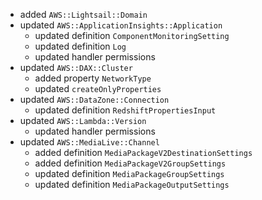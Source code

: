 - added `AWS::Lightsail::Domain`
- updated `AWS::ApplicationInsights::Application`
  - updated definition `ComponentMonitoringSetting`
  - updated definition `Log`
  - updated handler permissions
- updated `AWS::DAX::Cluster`
  - added property `NetworkType`
  - updated `createOnlyProperties`
- updated `AWS::DataZone::Connection`
  - updated definition `RedshiftPropertiesInput`
- updated `AWS::Lambda::Version`
  - updated handler permissions
- updated `AWS::MediaLive::Channel`
  - added definition `MediaPackageV2DestinationSettings`
  - added definition `MediaPackageV2GroupSettings`
  - updated definition `MediaPackageGroupSettings`
  - updated definition `MediaPackageOutputSettings`
